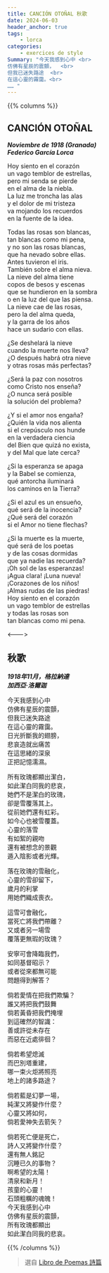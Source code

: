 ```yaml
---
title: CANCIÓN OTOÑAL 秋歌
date: 2024-06-03
header_anchor: true
tags:
    - lorca
categories:
    - exercices de style
Summary: "今天我感到心中 <br>
仿佛有星辰的震顫，  <br>
但我已迷失路途  <br>
在這心靈的霧靄。<br>
…… "
---
```


{{% columns %}}

## CANCIÓN OTOÑAL

***Noviembre de 1918 (Granada)***  
***Federico García Lorca***

Hoy siento en el corazón  
un vago temblor de estrellas,  
pero mi senda se pierde  
en el alma de la niebla.  
La luz me troncha las alas  
y el dolor de mi tristeza  
va mojando los recuerdos  
en la fuente de la idea.

Todas las rosas son blancas,  
tan blancas como mi pena,  
y no son las rosas blancas,  
que ha nevado sobre ellas.  
Antes tuvieron el iris.  
También sobre el alma nieva.  
La nieve del alma tiene  
copos de besos y escenas  
que se hundieron en la sombra  
o en la luz del que las piensa.  
La nieve cae de las rosas,  
pero la del alma queda,  
y la garra de los años  
hace un sudario con ellas.  

¿Se deshelará la nieve  
cuando la muerte nos lleva?  
¿O después habrá otra nieve  
y otras rosas más perfectas?  

¿Será la paz con nosotros  
como Cristo nos enseña?  
¿O nunca será posible  
la solución del problema?  

¿Y si el amor nos engaña?  
¿Quién la vida nos alienta  
si el crepúsculo nos hunde  
en la verdadera ciencia  
del Bien que quizá no exista,  
y del Mal que late cerca?  

¿Si la esperanza se apaga  
y la Babel se comienza,  
qué antorcha iluminará  
los caminos en la Tierra?  

¿Si el azul es un ensueño,  
qué será de la inocencia?  
¿Qué será del corazón  
si el Amor no tiene flechas?  

¿Si la muerte es la muerte,  
qué será de los poetas  
y de las cosas dormidas  
que ya nadie las recuerda?  
¡Oh sol de las esperanzas!  
¡Agua clara! ¡Luna nueva!  
¡Corazones de los niños!  
¡Almas rudas de las piedras!  
Hoy siento en el corazón  
un vago temblor de estrellas  
y todas las rosas son  
tan blancas como mi pena.  

<--->

## 秋歌

***1918年11月，格拉納達***     
***加西亞·洛爾迦***

今天我感到心中  
仿佛有星辰的震顫，  
但我已迷失路途  
在這心靈的霧靄。  
日光折斷我的翅膀，  
悲哀造就出痛苦  
在這思緒的深泉  
正把記憶濡濕。

所有玫瑰都顯出潔白，  
如此潔白同我的悲哀，  
她們不是潔白的玫瑰，  
卻是雪覆落其上。  
從前她們還有虹彩。  
如今心也被雪覆蓋。  
心靈的落雪  
有如絮的親吻  
還有被想念的景觀  
遁入陰影或者光輝。

落在玫瑰的雪融化，  
心靈的雪卻留下，  
歲月的利掌  
用她們織成喪衣。

這雪可會融化，  
當死亡將我們帶離？  
又或者另一場雪  
覆落更無瑕的玫瑰？

安寧可會降臨我們，  
如同基督昭示？  
或者從來都無可能  
問題得到解答？

倘若愛情在把我們欺騙？  
誰又將把我們鼓舞  
倘若黃昏把我們掩埋  
到這確然的智識：  
善或許從未存在  
而惡在近處徘徊？

倘若希望熄滅  
而巴別塔重建，  
哪一束火炬將照亮  
地上的諸多路途？

倘若藍是幻夢一場，  
純潔又將變作什麼？  
心靈又將如何，  
倘若愛神失去箭矢？

倘若死亡便是死亡，  
詩人又將變作什麼？  
還有無人銘記  
沉睡已久的事物？  
啊希望的太陽！  
清泉和新月！  
孩童的心靈！  
石頭粗糲的魂魄！  
今天我感到心中  
仿佛有星辰的震顫，  
所有玫瑰都顯出  
如此潔白同我的悲哀。

{{% /columns %}}




> 選自 [Libro de Poemas 詩篇](../../shelves/libro-de-poemas) 
